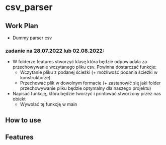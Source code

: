 # csv_parser


## Work Plan
- Dummy parser csv

### zadanie na 28.07.2022 lub 02.08.2022:
* W folderze features stworzyć klasę która będzie odpowiadala za przechowywanie wczytanego pliku csv. Powinna dostarczać funkcje:
    - Wczytanie pliku z podanej ścieżki (+ możliwość podania ścieżki w konstruktorze)
    - Przechować plik w dowolnym formacie (+ zastanowić się jaki folder przechowywanie pliku będzie optymalny dla naszego projektu)
* Napisać funkcję, która będzie tworzyć i printować stworzony przez nas obiekt
    - Wywołać tę funkcję w main


## How to use


## Features